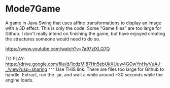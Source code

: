 # Mode7Game
A game in Java Swing that uses affine transformations to display an image with a 3D effect.
This is only the code. Some "Game files" are too large for Github.
I don't really intend on finishing the game, but have enjoyed creating the structures someone would need to do so.

https://www.youtube.com/watch?v=7a97zlXLQ7Q

TO PLAY:
https://drive.google.com/file/d/1cdzMI87Hn5ebUkXUuw4GOwYnHwVuAJ-_/view?usp=sharing
^^^ Use THIS link. There are files too large for Github to handle.
Extract, run the .jar, and wait a while around ~30 seconds while the engine loads.